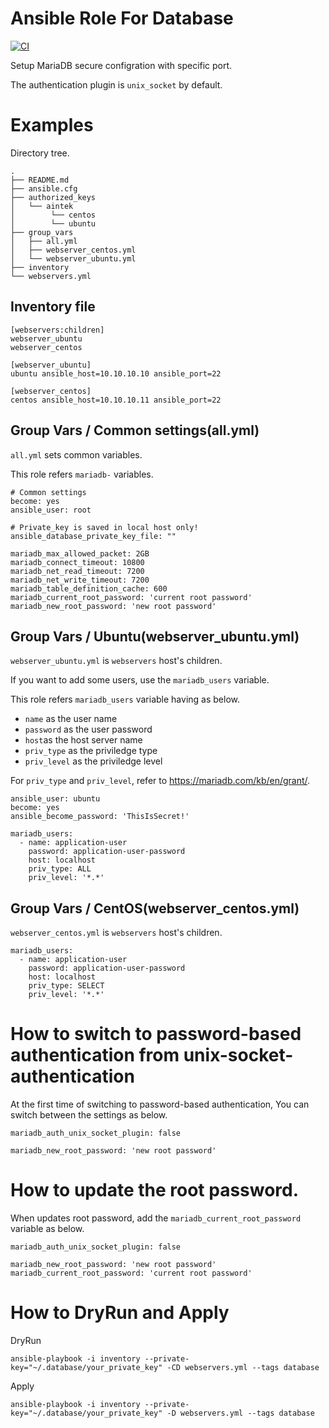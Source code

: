 # Ansible Role For Database

[![CI](https://github.com/Asya-kawai/ansible-role-database/actions/workflows/ci.yml/badge.svg)](https://github.com/Asya-kawai/ansible-role-database/actions/workflows?query=workflow%3ACI)

Setup MariaDB secure configration with specific port.

The authentication plugin is `unix_socket` by default.

# Examples

Directory tree.

```
.
├── README.md
├── ansible.cfg
├── authorized_keys
│   └── aintek
│        └── centos
│        └── ubuntu
├── group_vars
│   ├── all.yml
│   ├── webserver_centos.yml
│   └── webserver_ubuntu.yml
├── inventory
└── webservers.yml
```


## Inventory file

```
[webservers:children]
webserver_ubuntu
webserver_centos

[webserver_ubuntu]
ubuntu ansible_host=10.10.10.10 ansible_port=22

[webserver_centos]
centos ansible_host=10.10.10.11 ansible_port=22
```

## Group Vars / Common settings(all.yml)

`all.yml` sets common variables.

This role refers `mariadb-` variables.

```
# Common settings
become: yes
ansible_user: root

# Private_key is saved in local host only!
ansible_database_private_key_file: ""

mariadb_max_allowed_packet: 2GB
mariadb_connect_timeout: 10800
mariadb_net_read_timeout: 7200
mariadb_net_write_timeout: 7200
mariadb_table_definition_cache: 600
mariadb_current_root_password: 'current root password'
mariadb_new_root_password: 'new root password'
```

## Group Vars / Ubuntu(webserver_ubuntu.yml)

`webserver_ubuntu.yml` is `webservers` host's children.

If you want to add some users, use the `mariadb_users` variable.

This role refers `mariadb_users` variable having as below.

* `name` as the user name
* `password` as the user password
* `host`as the host server name
* `priv_type` as the priviledge type
* `priv_level` as the priviledge level

For `priv_type` and `priv_level`, refer to https://mariadb.com/kb/en/grant/.

```
ansible_user: ubuntu
become: yes
ansible_become_password: 'ThisIsSecret!'

mariadb_users:
  - name: application-user
    password: application-user-password
    host: localhost
    priv_type: ALL
    priv_level: '*.*'
```

## Group Vars / CentOS(webserver_centos.yml)

`webserver_centos.yml` is `webservers` host's children.

```
mariadb_users:
  - name: application-user
    password: application-user-password
    host: localhost
    priv_type: SELECT
    priv_level: '*.*'
```

# How to switch to password-based authentication from unix-socket-authentication

At the first time of switching to password-based authentication,
 You can switch between the settings as below.

```
mariadb_auth_unix_socket_plugin: false

mariadb_new_root_password: 'new root password'
```

# How to update the root password.

When updates root password, add the `mariadb_current_root_password` variable as below.

```
mariadb_auth_unix_socket_plugin: false

mariadb_new_root_password: 'new root password'
mariadb_current_root_password: 'current root password'
```

# How to DryRun and Apply

DryRun

```
ansible-playbook -i inventory --private-key="~/.database/your_private_key" -CD webservers.yml --tags database
```

Apply

```
ansible-playbook -i inventory --private-key="~/.database/your_private_key" -D webservers.yml --tags database
```
